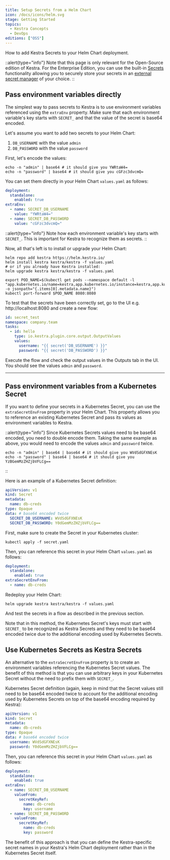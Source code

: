 ```yaml
---
title: Setup Secrets from a Helm Chart
icon: /docs/icons/helm.svg
stage: Getting Started
topics:
  - Kestra Concepts
  - DevOps
editions: ["OSS"]
---
```


How to add Kestra Secrets to your Helm Chart deployment.

::alert{type="info"}
Note that this page is only relevant for the Open-Source edition of Kestra. For the Enterprise Edition, you can use the built-in [Secrets](../06.enterprise/secrets.md) functionality allowing you to securely store your secrets in an [external secret manager](../06.enterprise/secrets-manager.md) of your choice.
::

## Pass environment variables directly

The simplest way to pass secrets to Kestra is to use environment variables referenced using the `extraEnv` property. Make sure that each environment variable's key starts with `SECRET_` and that the value of the secret is base64 encoded.

Let's assume you want to add two secrets to your Helm Chart:
1. `DB_USERNAME` with the value `admin`
2. `DB_PASSWORD` with the value `password`

First, let's encode the values:

```shell
echo -n "admin" | base64 # it should give you YWRtaW4=
echo -n "password" | base64 # it should give you cGFzc3dvcmQ=
```

You can set them directly in your Helm Chart `values.yaml` as follows:

```yaml
deployment:
  standalone:
    enabled: true
extraEnv:
  - name: SECRET_DB_USERNAME
    value: "YWRtaW4="
  - name: SECRET_DB_PASSWORD
    value: "cGFzc3dvcmQ="
```

::alert{type="info"}
Note how each environment variable's key starts with `SECRET_`. This is important for Kestra to recognize them as secrets.
::

Now, all that's left is to install or upgrade your Helm Chart:

```shell
helm repo add kestra https://helm.kestra.io/
helm install kestra kestra/kestra -f values.yaml
# or if you already have Kestra installed:
helm upgrade kestra kestra/kestra -f values.yaml

export POD_NAME=$(kubectl get pods --namespace default -l "app.kubernetes.io/name=kestra,app.kubernetes.io/instance=kestra,app.kubernetes.io/component=standalone" -o jsonpath="{.items[0].metadata.name}")
kubectl port-forward $POD_NAME 8080:8080
```

To test that the secrets have been correctly set, go to the UI e.g. http://localhost:8080 and create a new flow:

```yaml
id: secret_test
namespace: company.team
tasks:
  - id: hello
    type: io.kestra.plugin.core.output.OutputValues
    values:
      username: "{{ secret('DB_USERNAME') }}"
      password: "{{ secret('DB_PASSWORD') }}"
```

Execute the flow and check the output values in the Outputs tab in the UI. You should see the values `admin` and `password`.

---

## Pass environment variables from a Kubernetes Secret

If you want to define your secrets in a Kubernetes Secret, you can use the `extraSecretEnvFrom` property in your Helm Chart. This property allows you to reference an existing Kubernetes Secret and pass its values as environment variables to Kestra.

::alert{type="info"}
Since Kubernetes Secrets values need to be base64 encoded, you need to double encode them. Taking the same example as above, you would need to encode the values `admin` and `password` twice.

```shell
echo -n "admin" | base64 | base64 # it should give you WVdSdGFXNEsK
echo -n "password" | base64 | base64 # it should give you YzBGemMzZHZjbVFLCg==
```
::

Here is an example of a Kubernetes Secret definition:

```yaml
apiVersion: v1
kind: Secret
metadata:
  name: db-creds
type: Opaque
data: # base64 encoded twice
  SECRET_DB_USERNAME: WVdSdGFXNEsK
  SECRET_DB_PASSWORD: Y0dGemMzZHZjbVFLCg==
```

First, make sure to create the Secret in your Kubernetes cluster:

```shell
kubectl apply -f secret.yaml
```

Then, you can reference this secret in your Helm Chart `values.yaml` as follows:

```yaml
deployment:
  standalone:
    enabled: true
extraSecretEnvFrom:
  - name: db-creds
```

Redeploy your Helm Chart:

```shell
helm upgrade kestra kestra/kestra -f values.yaml
```

And test the secrets in a flow as described in the previous section.

Note that in this method, the Kubernetes Secret's keys must start with `SECRET_` to be recognized as Kestra Secrets and they need to be base64 encoded twice due to the additional encoding used by Kubernetes Secrets.

## Use Kubernetes Secrets as Kestra Secrets

An alternative to the `extraSecretEnvFrom` property is to create an environment variables referencing the Kubernetes Secret values. The benefit of this method is that you can use arbitrary keys in your Kubernetes Secret without the need to prefix them with `SECRET_`.

Kubernetes Secret definition (again, keep in mind that the Secret values still need to be base64 encoded twice to account for the additional encoding used by Kubernetes Secrets on top of the base64 encoding required by Kestra):

```yaml
apiVersion: v1
kind: Secret
metadata:
  name: db-creds
type: Opaque
data: # base64 encoded twice
  username: WVdSdGFXNEsK
  password: Y0dGemMzZHZjbVFLCg==
```

Then, you can reference this secret in your Helm Chart `values.yaml` as follows:

```yaml
deployment:
  standalone:
    enabled: true
extraEnv:
  - name: SECRET_DB_USERNAME
    valueFrom:
      secretKeyRef:
        name: db-creds
        key: username
  - name: SECRET_DB_PASSWORD
    valueFrom:
      secretKeyRef:
        name: db-creds
        key: password
```

The benefit of this approach is that you can define the Kestra-specific secret names in your Kestra's Helm Chart deployment rather than in the Kubernetes Secret itself.

